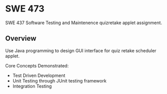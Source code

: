 # SWE 473

SWE 437 Software Testing and Maintenence quizretake applet assignment.

Overview
--------

Use Java programming to design GUI interface for quiz retake scheduler applet.

Core Concepts Demonstrated:

* Test Driven Development
* Unit Testing through JUnit testing framework
* Integration Testing
